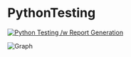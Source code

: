 # PythonTesting
[![Python Testing /w Report Generation](https://github.com/TommasoBerlaffa/PythonTesting/actions/workflows/newmain.yml/badge.svg)](https://github.com/TommasoBerlaffa/PythonTesting/actions/workflows/newmain.yml)

![Graph](https://codecov.io/gh/SwevenTeam/Bot4Me/branch/developTesting/graphs/sunburst.svg?token=DN744BSRFZ)
